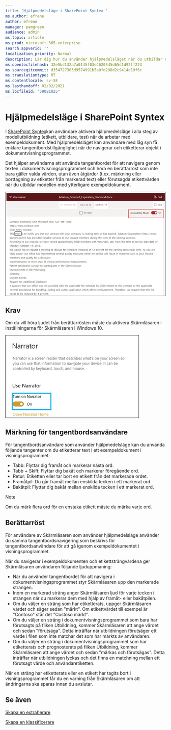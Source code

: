 ```yaml
---
title: 'Hjälpmedelsläge i SharePoint Syntex '
ms.author: efrene
author: efrene
manager: pamgreen
audience: admin
ms.topic: article
ms.prod: microsoft-365-enterprise
search.appverid: ''
localization_priority: Normal
description: Lär dig hur du använder hjälpmedelsläget när du utbildar en modell i SharePoint Syntex.
ms.openlocfilehash: 32e5bd132a7a0145f03e4620545d65d1d92ff223
ms.sourcegitcommit: d354727303d9574991b5a0fd298d2c9414e19f6c
ms.translationtype: MT
ms.contentlocale: sv-SE
ms.lasthandoff: 02/02/2021
ms.locfileid: "50081025"
---
```

# <a name="sharepoint-syntex-accessibility-mode"></a>Hjälpmedelsläge i SharePoint Syntex

I [SharePoint Syntex](index.md)kan användare aktivera hjälpmedelsläge i alla steg av modellutbildning (etikett, utbildare, test) när de arbetar med exempeldokument. Med hjälpmedelsläget kan användare med låg syn få enklare tangentbordstillgänglighet när de navigerar och etiketterar objekt i dokumentvisningsprogrammet.

Det hjälper användarna att använda tangentbordet för att navigera genom texten i dokumentvisningsprogrammet och höra en berättarröst som inte bara gäller valda värden, utan även åtgärder (t.ex. märkning eller borttagning av etiketter från markerad text) eller förutsagda etikettvärden när du utbildar modellen med ytterligare exempeldokument. 


![Hjälpmedelsläge](../media/content-understanding/accessibility-mode.png)

## <a name="requirements"></a>Krav

Om du vill höra ljudet från berättarrösten [](https://support.microsoft.com/windows/complete-guide-to-narrator-e4397a0d-ef4f-b386-d8ae-c172f109bdb1) måste du aktivera Skärmläsaren i inställningarna för Skärmläsaren i Windows 10.

![Aktivera Skärmläsaren](../media/content-understanding/narrator-settings.png)

## <a name="labeling-for-keyboard-users"></a>Märkning för tangentbordsanvändare

För tangentbordsanvändare som använder hjälpmedelsläge kan du använda följande tangenter om du etiketterar text i ett exempeldokument i visningsprogrammet:

- Tabb: Flyttar dig framåt och markerar nästa ord.
- Tabb + Skift: Flyttar dig bakåt och markerar föregående ord.
- Retur: Etiketten eller tar bort en etikett från det markerade ordet.
- Framåtpil: Du går framåt mellan enskilda tecken i ett markerat ord.
- Bakåtpil: Flyttar dig bakåt mellan enskilda tecken i ett markerat ord.

> [!NOTE]
> Om du märk flera ord för en enstaka etikett måste du märka varje ord.


## <a name="narration"></a>Berättarröst

För användare av Skärmläsaren som använder hjälpmedelsläge använder du samma tangentbordsnavigering som beskrivs för tangentbordsanvändare för att gå igenom exempeldokumentet i visningsprogrammet.

När du navigerar i exempeldokumenten och etikettsträngvärdena ger Skärmläsaren användaren följande ljuduppmaning:

- När du använder tangentbordet för att navigera i dokumentvisningsprogrammet styr Skärmläsaren upp den markerade strängen.
- Inom en markerad sträng anger Skärmläsaren ljud för varje tecken i strängen när du markerar dem med hjälp av framåt- eller bakåtpilen.
- Om du väljer en sträng som har etiketterats, uppger Skärmläsaren värdet och säger sedan "märkt".  Om etikettvärdet till exempel är "Contoso" står det "Costoso märkt". 
- Om du väljer en sträng i dokumentvisningsprogrammet som bara har förutsagts på fliken Utbildning, kommer Skärmläsaren att ange värdet och sedan "förutsäga". Detta inträffar när utbildningen förutsäger ett värde i filen som inte matchar det som har märkts av användaren.
- Om du väljer en sträng i dokumentvisningsprogrammet som har etiketterats och prognosterats på fliken Utbildning, kommer Skärmläsaren att ange värdet och sedan "märkas och förutsägas". Detta inträffar när utbildningen lyckas och det finns en matchning mellan ett förutsagt värde och användaretiketten.



När en sträng har etiketterats eller en etikett har tagits bort i visningsprogrammet får du en varning från Skärmläsaren om att ändringarna ska sparas innan du avslutar.

## <a name="see-also"></a>Se även

[Skapa en extraherare](create-an-extractor.md)</br>

[Skapa en klassificerare](create-a-classifier.md)</br>










 


  
  



